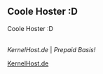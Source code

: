 ## Coole Hoster :D


Coole Hoster :D
<br><br>

*KernelHost.de* | _Prepaid Basis!_

<a title="KernelHost.de - Prepaid Basis" href="https://kernelhost.de/" target="_blank">KernelHost.de</a>
